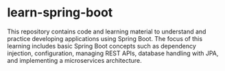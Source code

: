 # learn-spring-boot
This repository contains code and learning material to understand and practice developing applications using Spring Boot. The focus of this learning includes basic Spring Boot concepts such as dependency injection, configuration, managing REST APIs, database handling with JPA, and implementing a microservices architecture.
